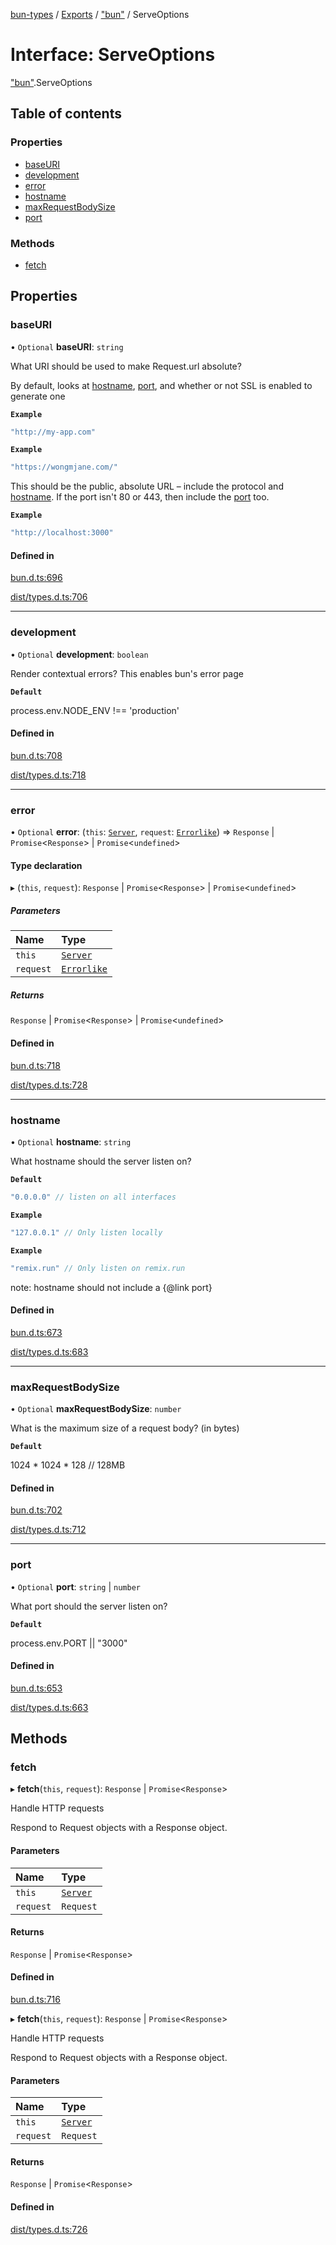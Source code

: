 [bun-types](https://github.com/oven-sh/bun-types/blob/master/api-docs/README.md) / [Exports](https://github.com/oven-sh/bun-types/blob/master/api-docs/modules.md) / ["bun"](https://github.com/oven-sh/bun-types/blob/master/api-docs/modules/bun_.md) / ServeOptions

# Interface: ServeOptions

["bun"](https://github.com/oven-sh/bun-types/blob/master/api-docs/modules/bun_.md).ServeOptions

## Table of contents

### Properties

- [baseURI](https://github.com/oven-sh/bun-types/blob/master/api-docs/interfaces/bun_.ServeOptions.md#baseuri)
- [development](https://github.com/oven-sh/bun-types/blob/master/api-docs/interfaces/bun_.ServeOptions.md#development)
- [error](https://github.com/oven-sh/bun-types/blob/master/api-docs/interfaces/bun_.ServeOptions.md#error)
- [hostname](https://github.com/oven-sh/bun-types/blob/master/api-docs/interfaces/bun_.ServeOptions.md#hostname)
- [maxRequestBodySize](https://github.com/oven-sh/bun-types/blob/master/api-docs/interfaces/bun_.ServeOptions.md#maxrequestbodysize)
- [port](https://github.com/oven-sh/bun-types/blob/master/api-docs/interfaces/bun_.ServeOptions.md#port)

### Methods

- [fetch](https://github.com/oven-sh/bun-types/blob/master/api-docs/interfaces/bun_.ServeOptions.md#fetch)

## Properties

### baseURI

• `Optional` **baseURI**: `string`

What URI should be used to make Request.url absolute?

By default, looks at [hostname](https://github.com/oven-sh/bun-types/blob/master/api-docs/interfaces/bun_.ServeOptions.md#hostname), [port](https://github.com/oven-sh/bun-types/blob/master/api-docs/interfaces/bun_.ServeOptions.md#port), and whether or not SSL is enabled to generate one

**`Example`**

```js
"http://my-app.com"
```

**`Example`**

```js
"https://wongmjane.com/"
```

This should be the public, absolute URL – include the protocol and [hostname](https://github.com/oven-sh/bun-types/blob/master/api-docs/interfaces/bun_.ServeOptions.md#hostname). If the port isn't 80 or 443, then include the [port](https://github.com/oven-sh/bun-types/blob/master/api-docs/interfaces/bun_.ServeOptions.md#port) too.

**`Example`**

```ts
"http://localhost:3000"
```

#### Defined in

[bun.d.ts:696](https://github.com/valgaze/bun-types/blob/6f8dbf8/bun.d.ts#L696)

[dist/types.d.ts:706](https://github.com/valgaze/bun-types/blob/6f8dbf8/dist/types.d.ts#L706)

___

### development

• `Optional` **development**: `boolean`

Render contextual errors? This enables bun's error page

**`Default`**

process.env.NODE_ENV !== 'production'

#### Defined in

[bun.d.ts:708](https://github.com/valgaze/bun-types/blob/6f8dbf8/bun.d.ts#L708)

[dist/types.d.ts:718](https://github.com/valgaze/bun-types/blob/6f8dbf8/dist/types.d.ts#L718)

___

### error

• `Optional` **error**: (`this`: [`Server`](https://github.com/oven-sh/bun-types/blob/master/api-docs/interfaces/bun_.Server.md), `request`: [`Errorlike`](https://github.com/oven-sh/bun-types/blob/master/api-docs/interfaces/bun_.Errorlike.md)) => `Response` \| `Promise`<`Response`\> \| `Promise`<`undefined`\>

#### Type declaration

▸ (`this`, `request`): `Response` \| `Promise`<`Response`\> \| `Promise`<`undefined`\>

##### Parameters

| Name | Type |
| :------ | :------ |
| `this` | [`Server`](https://github.com/oven-sh/bun-types/blob/master/api-docs/interfaces/bun_.Server.md) |
| `request` | [`Errorlike`](https://github.com/oven-sh/bun-types/blob/master/api-docs/interfaces/bun_.Errorlike.md) |

##### Returns

`Response` \| `Promise`<`Response`\> \| `Promise`<`undefined`\>

#### Defined in

[bun.d.ts:718](https://github.com/valgaze/bun-types/blob/6f8dbf8/bun.d.ts#L718)

[dist/types.d.ts:728](https://github.com/valgaze/bun-types/blob/6f8dbf8/dist/types.d.ts#L728)

___

### hostname

• `Optional` **hostname**: `string`

What hostname should the server listen on?

**`Default`**

```js
"0.0.0.0" // listen on all interfaces
```

**`Example`**

```js
"127.0.0.1" // Only listen locally
```

**`Example`**

```js
"remix.run" // Only listen on remix.run
````

note: hostname should not include a {@link port}

#### Defined in

[bun.d.ts:673](https://github.com/valgaze/bun-types/blob/6f8dbf8/bun.d.ts#L673)

[dist/types.d.ts:683](https://github.com/valgaze/bun-types/blob/6f8dbf8/dist/types.d.ts#L683)

___

### maxRequestBodySize

• `Optional` **maxRequestBodySize**: `number`

What is the maximum size of a request body? (in bytes)

**`Default`**

1024 * 1024 * 128 // 128MB

#### Defined in

[bun.d.ts:702](https://github.com/valgaze/bun-types/blob/6f8dbf8/bun.d.ts#L702)

[dist/types.d.ts:712](https://github.com/valgaze/bun-types/blob/6f8dbf8/dist/types.d.ts#L712)

___

### port

• `Optional` **port**: `string` \| `number`

What port should the server listen on?

**`Default`**

process.env.PORT || "3000"

#### Defined in

[bun.d.ts:653](https://github.com/valgaze/bun-types/blob/6f8dbf8/bun.d.ts#L653)

[dist/types.d.ts:663](https://github.com/valgaze/bun-types/blob/6f8dbf8/dist/types.d.ts#L663)

## Methods

### fetch

▸ **fetch**(`this`, `request`): `Response` \| `Promise`<`Response`\>

Handle HTTP requests

Respond to Request objects with a Response object.

#### Parameters

| Name | Type |
| :------ | :------ |
| `this` | [`Server`](https://github.com/oven-sh/bun-types/blob/master/api-docs/interfaces/bun_.Server.md) |
| `request` | `Request` |

#### Returns

`Response` \| `Promise`<`Response`\>

#### Defined in

[bun.d.ts:716](https://github.com/valgaze/bun-types/blob/6f8dbf8/bun.d.ts#L716)

▸ **fetch**(`this`, `request`): `Response` \| `Promise`<`Response`\>

Handle HTTP requests

Respond to Request objects with a Response object.

#### Parameters

| Name | Type |
| :------ | :------ |
| `this` | [`Server`](https://github.com/oven-sh/bun-types/blob/master/api-docs/interfaces/bun_.Server.md) |
| `request` | `Request` |

#### Returns

`Response` \| `Promise`<`Response`\>

#### Defined in

[dist/types.d.ts:726](https://github.com/valgaze/bun-types/blob/6f8dbf8/dist/types.d.ts#L726)
